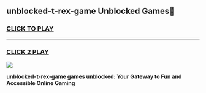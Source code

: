 
## unblocked-t-rex-game Unblocked Games👋
<h3>
<a href="https://news.freeplayer.one?title=unblocked-t-rex-game&ref=16F">CLICK TO PLAY</a></h3>
<hr>

<h3>
<a href="https://news.freeplayer.one?title=unblocked-t-rex-game&ref=16F">CLICK 2 PLAY</a>
  
</h3>

<a href="https://news.freeplayer.one?title=unblocked-t-rex-game&ref=16F/"><img src="https://clearcache.store/games.png"></a>


**unblocked-t-rex-game games unblocked: Your Gateway to Fun and Accessible Online Gaming**
